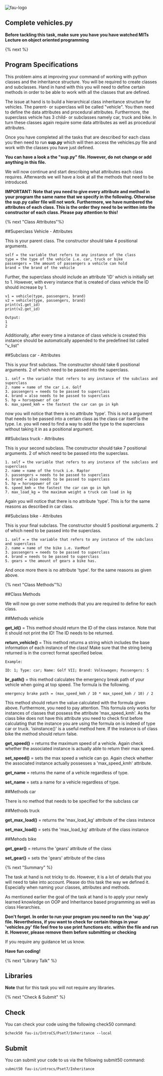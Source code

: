 ![fau-logo](https://www.fau.de/files/2016/02/fb-ww-logo-preview.jpg)

## Complete vehicles.py

**Before tackling this task, make sure you have you have watched MITs Lecture on object oriented
programming**

{% next %}

## Program Specifications

This problem aims at improving your command of working with python classes and the inheritance
structure. You will be required to create classes and subclasses. Hand in hand with this you will 
need to define certain methods in order to be able to work with all the classes that are defined.

The issue at hand is to build a hierarchical class inheritance structure for vehicles. The parent- or superclass will
be called "vehicle". You then need to define the data attributes and procedural attributes. Furthermore, 
the superclass vehicle has 3 child- or subclasses namely car, truck and bike. In turn these classes again 
require some data attributes as well as procedural attributes.

Once you have completed all the tasks that are described for each class you then need to run 
**sup.py** which will then access the vehicles.py file and work with the classes you have just defined.

**You can have a look a the "sup.py" file. However, do not change or add anything in this file.**

We will now continue and start describing what attributes each class requires. Afterwards we will
have a look at all the methods that need to be introduced.

**IMPORTANT: Note that you need to give every attribute and method in your program the same
name that we specify in the following. Otherwise the sup.py caller file will not work. Furthermore,
we have numbered the attributes of each class. This is the order they need to be written 
into the constructor of each class. Please pay attention to this!**

{% next "Class Attributes"%}

##Superclass Vehicle - Attributes

This is your parent class. The constructor should take 4 positional arguments.

~~~
self = the variable that refers to any instance of the class
type = the type of the vehicle i.e. car, truck or bike
passengers = the amount of passengers a vehicle can hold
brand = the brand of the vehicle
~~~
Further, the superclass should include an attribute 'ID' which is initially set to 1. However,
with every instance that is created of class vehicle the ID should increase by 1.
~~~
v1 = vehicle(type, passengers, brand)
v2 = vehicle(type, passengers, brand)
print(v1.get_id)
print(v2.get_id)

Output:
1
2
~~~
Additionally, after every time a instance of class vehicle is created this instance should
be automatically appended to the predefined list called "v_list"

##Subclass car - Attributes

This is your first subclass. The constructor should take 6 positional arguments. 2 of which
need to be passed into the superclass.
~~~
1. self = the variable that refers to any instance of the subclass and superclass
2. name = name of the car i.e. Golf
3. passengers = needs to be passed to superclass
4. brand = also needs to be passed to superclass
5. hp = horsepower of car
6. max_speed_kmh = the fastest the car can go in kph
~~~
now you will notice that there is no attribute 'type'. This is not a argument that needs to be
passed into a certain class as the class car itself is the type. I.e. you will need to find a way
to add the type to the superclass without taking it in as a positional argument.

##Subclass truck - Attributes

This is your second subclass. The constructor should take 7 positional arguments. 2 of which
need to be passed into the superclass.

~~~
1. self = the variable that refers to any instance of the subclass and superclass
2. name = name of the truck i.e. Raptor
3. passengers = needs to be passed to superclass
4. brand = also needs to be passed to superclass
5. hp = horsepower of car
6. speed_kmh = the fastest the car can go in kph
7. max_load_kg = the maximum weight a truck can load in kg
~~~
Again you will notice that there is no attribute 'type'. This is for the same reasons as 
described in car class.

##Subclass bike - Attributes

This is your final subclass. The constructor should 5 positional arguments. 2 of which need
to be passed into the superclass.

~~~
1. self = = the variable that refers to any instance of the subclass and superclass
2. name = name of the bike i.e. VanMoof
3. passengers = needs to be passed to superclass
4. brand = needs to be passed to superclass
5. gears = the amount of gears a bike has. 
~~~

And once more there is no attribute 'type'. for the same reasons as given above.

{% next "Class Methods"%}

##Class Methods

We will now go over some methods that you are required to define for each class.

##Methods vehicle

**get_id()** = This method should return the ID of the class instance. Note that it should
not print the ID! The ID needs to be returned.

**return_vehicle()** = This method returns a string which includes the base information of each 
instance of the class! Make sure that the string being returned is in the correct format specified below.
~~~
Example:
 
ID: 1; Type: car; Name: Golf VII; Brand: Volkswagen; Passengers: 5

~~~

**br_path()** = this method calculates the emergency break path of your vehicle when going 
at top speed. The formula is the following. 
~~~
emergency brake path = (max_speed_kmh / 10 * max_speed_kmh / 10) / 2
~~~
This method should return the value calculated with the formula given above. Furthermore,
you need to pay attention. This formula only works for instances of classes that possess
the attribute 'max_speed_kmh'. As the class bike does not have this attribute you need to check
first before calculating that the instance you are using the formula on is indeed of type
car or truck. 'isinstance()' is a useful method here. If the instance is of class bike the 
method should return false.

**get_speed()** = returns the maximum speed of a vehicle. Again check whether the associated
instance is actually able to return their max speed. 

**set_speed()** = sets the max speed a vehicle can go. Again check whether the associated
instance actually possesses a 'max_speed_kmh' attribute. 

**get_name** = returns the name of a vehicle regardless of type.

**set_name** = sets a name for a vehicle regardless of type.

##Methods car

There is no method that needs to be specified for the subclass car

##Methods truck

**get_max_load()** = returns the 'max_load_kg' attribute of the class instance

**set_max_load()** = sets the 'max_load_kg' attribute of the class instance

##Mehods bike

**get_gear()** = returns the 'gears' attribute of the class

**set_gear()** = sets the 'gears' attribute of the class

{% next "Summary" %}

The task at hand is not tricky to do. However, it is a lot of details that you will need
to take into account. Please do this task the way we defined it. Especially when naming your 
classes, attributes and methods.

As mentioned earlier the goal of the task at hand is to apply your newly learned knowledge on 
OOP and Inheritance based programming as well as class Hierarchies.

**Don't forget. In order to run your program you need to run the 'sup.py' file. Nevertheless,
if you want to check for certain things in your 'vehicles.py' file feel free to use print functions etc.
within the file and run it. However, please remove them before submitting or checking**

If you require any guidance let us know.

**Have fun coding!**

{% next "Library Talk" %}

## Libraries

**Note** that for this task you will not require any libraries.

{% next "Check & Submit" %}

## Check 

You can check your code using the following check50 command:

~~~
$check50 fau-is/IntroCS/Pset7/Inheritance --local
~~~

## Submit

You can submit your code to us via the following submit50 command:

~~~
submit50 fau-is/introcs/Pset7/Inheritance
~~~